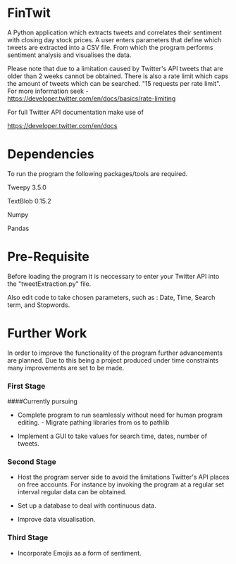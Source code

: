# FinTwit

A Python application which extracts tweets and correlates their sentiment with closing day stock prices. A user enters parameters that define which tweets are extracted into a CSV file. From which the program performs sentiment analysis and visualises the data.

Please note that due to a limitation caused by Twitter's API tweets that are older than 2 weeks cannot be obtained. There is also a rate limit which caps the amount of tweets which can be searched. "15 requests per rate limit". For more information seek - https://developer.twitter.com/en/docs/basics/rate-limiting

For full Twitter API documentation make use of

https://developer.twitter.com/en/docs

# Dependencies

To run the program the following packages/tools are required.

Tweepy 3.5.0

TextBlob 0.15.2

Numpy

Pandas

# Pre-Requisite

Before loading the program it is neccessary to enter your Twitter API into the "tweetExtraction.py" file.

Also edit code to take chosen parameters, such as :
                            Date,
                            Time,
                            Search term, and
                            Stopwords.

# Further Work

In order to improve the functionality of the program further advancements are planned. Due to this being a project produced under time constraints many improvements are set to be made.

### First Stage

####Currently pursuing
- Complete program to run seamlessly without need for human program editing.
      - Migrate pathing libraries from os to pathlib
      
- Implement a GUI to take values for search time, dates, number of tweets.

### Second Stage

- Host the program server side to avoid the limitations Twitter's API places on free accounts. For instance by invoking the program at a regular set interval regular data can be obtained.

- Set up a database to deal with continuous data.

- Improve data visualisation.

### Third Stage

- Incorporate Emojis as a form of sentiment.
